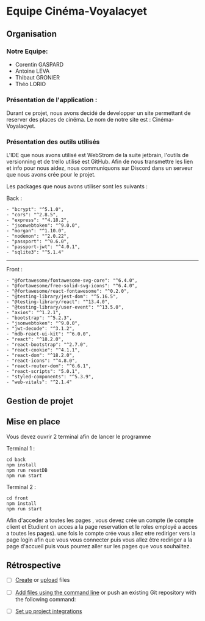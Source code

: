 # Equipe Cinéma-Voyalacyet



## Organisation

### Notre Equipe:

- Corentin GASPARD
- Antoine LEVA
- Thibaut GRONIER
- Théo LORIO

### Présentation de l'application :

Durant ce projet, nous avons decidé de developper un site permettant de reserver des places de cinéma. 
Le nom de notre site est : Cinéma-Voyalacyet.


### Présentation des outils utilisés

L'IDE que nous avons utilisé est WebStrom  de la suite jetbrain, 
l'outils de versionning et de trello utilisé est GitHub. 
Afin de nous transmettre les lien et info pour nous aidez, 
nous communiquons sur Discord dans un serveur que nous avons
crée pour le projet.

Les packages que nous avons utiliser sont les suivants : 

Back :
```
- "bcrypt": "^5.1.0",
- "cors": "^2.8.5",
- "express": "^4.18.2",
- "jsonwebtoken": "^9.0.0",
- "morgan": "^1.10.0",
- "nodemon": "^2.0.22",
- "passport": "^0.6.0",
- "passport-jwt": "^4.0.1",
- "sqlite3": "^5.1.4"
```
---------------------------------

Front :
```
- "@fortawesome/fontawesome-svg-core": "^6.4.0",
- "@fortawesome/free-solid-svg-icons": "^6.4.0",
- "@fortawesome/react-fontawesome": "^0.2.0",
- "@testing-library/jest-dom": "^5.16.5",
- "@testing-library/react": "^13.4.0",
- "@testing-library/user-event": "^13.5.0",
- "axios": "^1.2.1",
- "bootstrap": "^5.2.3",
- "jsonwebtoken": "^9.0.0",
- "jwt-decode": "^3.1.2",
- "mdb-react-ui-kit": "^6.0.0",
- "react": "^18.2.0",
- "react-bootstrap": "^2.7.0",
- "react-cookie": "^4.1.1",
- "react-dom": "^18.2.0",
- "react-icons": "^4.8.0",
- "react-router-dom": "^6.6.1",
- "react-scripts": "5.0.1",
- "styled-components": "^5.3.9",
- "web-vitals": "^2.1.4"

```

## Gestion de projet

## Mise en place


Vous devez ouvrir 2 terminal afin de lancer le programme

Terminal 1 :
```
cd back
npm install
npm run resetDB
npm run start 
```
Terminal 2 :
```
cd front
npm install
npm run start 
```

Afin d'acceder a toutes les pages , vous devez crée un compte (le compte client et Etudient on acces a la page reservation et le roles employé a acces a toutes les pages).
une fois le compte crée vous allez etre rediriger vers la page login afin que vous vous connecter puis vous allez être rediriger a la page d'accueil puis vous pourrez aller sur les pages que vous souhaiitez.

## Rétrospective


- [ ] [Create](https://docs.gitlab.com/ee/user/project/repository/web_editor.html#create-a-file) or [upload](https://docs.gitlab.com/ee/user/project/repository/web_editor.html#upload-a-file) files
- [ ] [Add files using the command line](https://docs.gitlab.com/ee/gitlab-basics/add-file.html#add-a-file-using-the-command-line) or push an existing Git repository with the following command:

- [ ] [Set up project integrations](https://gitlab.univ-artois.fr/lp-dioc/dioc-td05/-/settings/integrations)
